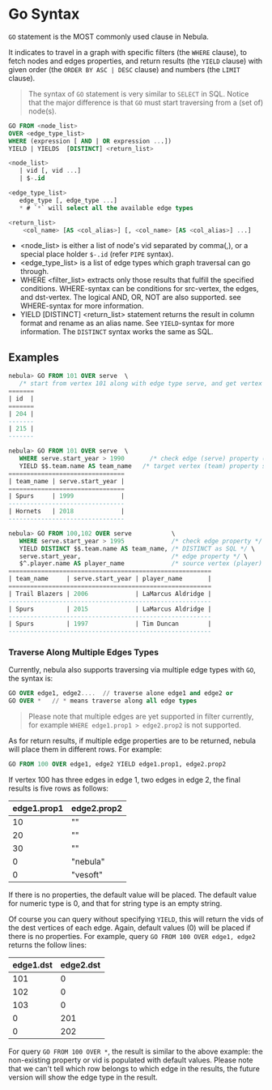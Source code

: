 # Go Syntax

`GO` statement is the MOST commonly used clause in Nebula.

It indicates to travel in a graph with specific filters (the `WHERE` clause), to fetch nodes and edges properties, and return results (the `YIELD` clause) with given order (the `ORDER BY ASC | DESC` clause) and numbers (the `LIMIT` clause).

>The syntax of `GO` statement is very similar to `SELECT` in SQL. Notice that the major difference is that `GO` must start traversing from a (set of) node(s).
<!-- >You can refer to `FIND` statement (in progress), which is the counterpart of `SELECT` in SQL. -->

```sql
GO FROM <node_list>
OVER <edge_type_list>
WHERE (expression [ AND | OR expression ...])  
YIELD | YIELDS  [DISTINCT] <return_list>

<node_list>
   | vid [, vid ...]
   | $-.id

<edge_type_list>
   edge_type [, edge_type ...]
   * # `*` will select all the available edge types

<return_list>
    <col_name> [AS <col_alias>] [, <col_name> [AS <col_alias>] ...]
```

* <node_list> is either a list of node's vid separated by comma(,), or a special place holder `$-.id` (refer `PIPE` syntax).
* <edge_type_list> is a list of edge types which graph traversal can go through.
* WHERE <filter_list> extracts only those results that fulfill the specified conditions. WHERE-syntax can be conditions for src-vertex, the edges, and dst-vertex. The logical AND, OR, NOT are also supported. see WHERE-syntax for more information.
* YIELD [DISTINCT] <return_list> statement returns the result in column format and rename as an alias name. See `YIELD`-syntax for more information. The `DISTINCT` syntax works the same as SQL.

## Examples

```sql
nebula> GO FROM 101 OVER serve  \
   /* start from vertex 101 along with edge type serve, and get vertex 204, 215 */
=======
| id  |
=======
| 204 |
-------
| 215 |
-------
```

```sql
nebula> GO FROM 101 OVER serve  \
   WHERE serve.start_year > 1990       /* check edge (serve) property ( start_year) */ \
   YIELD $$.team.name AS team_name   /* target vertex (team) property serve.start_year */
================================
| team_name | serve.start_year |
================================
| Spurs     | 1999             |
--------------------------------
| Hornets   | 2018             |
--------------------------------
```

```sql
nebula> GO FROM 100,102 OVER serve           \
   WHERE serve.start_year > 1995             /* check edge property */ \
   YIELD DISTINCT $$.team.name AS team_name, /* DISTINCT as SQL */ \
   serve.start_year,                         /* edge property */ \
   $^.player.name AS player_name             /* source vertex (player) property */
========================================================
| team_name     | serve.start_year | player_name       |
========================================================
| Trail Blazers | 2006             | LaMarcus Aldridge |
--------------------------------------------------------
| Spurs         | 2015             | LaMarcus Aldridge |
--------------------------------------------------------
| Spurs         | 1997             | Tim Duncan        |
--------------------------------------------------------
```

### Traverse Along Multiple Edges Types

Currently, nebula also supports traversing via multiple edge types with `GO`, the syntax is:

```sql
GO OVER edge1, edge2....  // traverse alone edge1 and edge2 or
GO OVER *   // * means traverse along all edge types
```

>Please note that multiple edges are yet supported in filter currently, for example `WHERE edge1.prop1 > edge2.prop2` is not supported.

As for return results, if multiple edge properties are to be returned, nebula will place them in different rows. For example:

```sql
GO FROM 100 OVER edge1, edge2 YIELD edge1.prop1, edge2.prop2
```

 If vertex 100 has three edges in edge 1, two edges in edge 2, the final results is five rows as follows:

| edge1.prop1 | edge2.prop2 |
| --- | --- |
| 10 | "" |
| 20 | "" |
| 30 | "" |
| 0 | "nebula" |
| 0 | "vesoft" |

If there is no properties, the default value will be placed. The default value for numeric type is 0, and that for string type is an empty string.

Of course you can query without specifying `YIELD`, this will return the vids of the dest vertices of each edge. Again, default values (0) will be placed if there is no properties. For example, query `GO FROM 100 OVER edge1, edge2` returns the follow lines:

| edge1.dst | edge2.dst |
| --- | --- |
| 101 | 0 |
| 102 | 0 |
| 103 | 0 |
| 0 | 201 |
| 0 | 202 |

For query `GO FROM 100 OVER *`, the result is similar to the above example: the non-existing property or vid is populated with default values.
Please note that we can't tell which row belongs to which edge in the results, the future version will show the edge type in the result.
